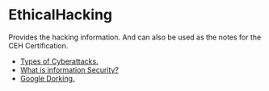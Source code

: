 # EthicalHacking
Provides the hacking information. And can also be used as the notes for the CEH Certification.

- <a href="https://cyb3rtarun.blogspot.com/2022/11/cyberattacks.html" target="_blank">Types of Cyberattacks.</a>
- <a href="https://cyb3rtarun.blogspot.com/2022/11/what-is-information-security.html" target="_blank">What is information Security?</a>
- <a href="https://cyb3rtarun.blogspot.com/2022/11/google-dorking.html" target="_blank">Google Dorking.</a>
